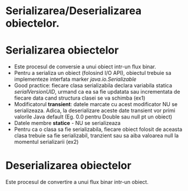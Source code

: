 # Serializarea/Deserializarea obiectelor.

# Serializarea obiectelor
* Este procesul de conversie a unui obiect intr-un flux binar.
* Pentru a serializa un obiect (folosind I/O API), obiectul trebuie sa implementeze interfata marker _java.io.Serializable_
* Good practice: fiecare clasa serializabila declara variabila statica _serialVersionUID_, urmand ca ea sa fie updatata sau incrementata de fiecare data cand structura clasei se va schimba (ex1)
* Modificatorul **transient**: datele marcate cu acest modificator NU se serializeaza. Adica, la deserializare aceste date transient vor primi valorile Java default (Eg. 0.0 pentru Double sau null pt un obiect)
* Datele membre **statice** - NU se serializeaza
* Pentru ca o clasa sa fie serializabila, fiecare obiect folosit de aceasta clasa trebuie sa fie serializabil, tranzient sau sa aiba valoarea null la momentul serializarii (ex2)


# Deserializarea obiectelor
Este procesul de convertire a unui flux binar intr-un obiect.

